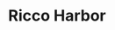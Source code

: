 ---
layout: default
title: Ricco Harbor
nav_order: 2
permalink: /shines/ricco
parent: Shines
has_children: true
---